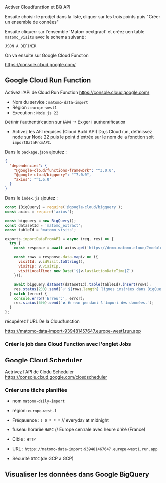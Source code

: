 Activer Cloudfunction et BQ API

Ensuite choisir le prodjet dans la liste, cliquer sur les trois points puis "Créer un ensemble de données"

Ensuite cliquerr sur l'ensemble 'Matom oextgract' et créez uen table `matomo_visits` avec le schema suivantt :

```
JSON A DEFINIR
```

On va ensuite sur Google Cloud Function

https://console.cloud.google.com/

## Google Cloud Run Function

Activez l'APi de Cloud Run Function
https://console.cloud.google.com/

- Nom du service : `matomo-data-import`
- Région : `europe-west1`
- Execution : `Node.js 22`

Définir l'authentification sur IAM -> Exiger l'authentification

- Activez les API requises (Cloud Build API)
Da,s Cloud run, définissez node sur Node 22 puis le point d'entrée sur le nom de la fonction soit `importDataFromAPI`.

Dans le `package.json` ajoutez :

```json
{
  "dependencies": {
    "@google-cloud/functions-framework": "^3.0.0",
    "@google-cloud/bigquery": "^7.0.0",
    "axios": "^1.6.0"
  }
}

```

Dans le `index.js` ajoutez : 

```javascript
const {BigQuery} = require('@google-cloud/bigquery');
const axios = require('axios');

const bigquery = new BigQuery();
const datasetId = 'matomo_extract';
const tableId = 'matomo_visits';

exports.importDataFromAPI = async (req, res) => {
  try {
    const response = await axios.get('https://demo.matomo.cloud/?module=API&method=Live.getLastVisitsDetails&idSite=1&token_auth=anonymous&format=json&period=day&date=yesterday&filter_limit=100');

    const rows = response.data.map(v => ({
      visitId: v.idVisit.toString(),
      visitIp: v.visitIp,
      visitLocalTime: new Date(`${v.lastActionDateTime}Z`)
    }));

    await bigquery.dataset(datasetId).table(tableId).insert(rows);
    res.status(200).send(`✅ ${rows.length} lignes insérées dans BigQuery`);
  } catch (error) {
    console.error('Erreur:', error);
    res.status(500).send("❌ Erreur pendant l'import des données.");
  }
};

```


récupérez l'URL De la Cloudfunction

https://matomo-data-import-939481467647.europe-west1.run.app


### Créer le job dans Cloud Function avec l'onglet Jobs


## Google Cloud Scheduler

Actrivez l'API de Clodu Scheduler
https://console.cloud.google.com/cloudscheduler

### Créer une tâche planifiée
- nom `matomo-daily-import`
- région: `europe-west-1`
- Fréqauence : `0 0 * * *` // everyday at midnight
- fuseau horarire `HAEC` // Europe centrale avec heure d'été (France)

- Cible : `HTTP`
- URL : `https://matomo-data-import-939481467647.europe-west1.run.app`
- Sécurité `OIDC` (de GCP a GCP)


## Visualiser les données dans Google BigQuery
